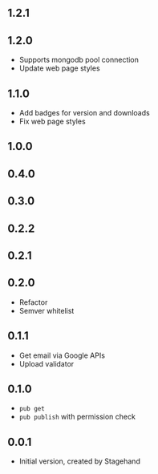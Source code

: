 ## 1.2.1

## 1.2.0

- Supports mongodb pool connection
- Update web page styles

## 1.1.0

- Add badges for version and downloads
- Fix web page styles

## 1.0.0

## 0.4.0

## 0.3.0

## 0.2.2

## 0.2.1

## 0.2.0

- Refactor
- Semver whitelist

## 0.1.1

- Get email via Google APIs
- Upload validator

## 0.1.0

- `pub get`
- `pub publish` with permission check

## 0.0.1

- Initial version, created by Stagehand
